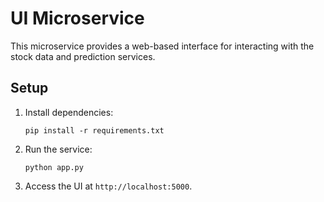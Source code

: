 # UI Microservice

This microservice provides a web-based interface for interacting with the stock data and prediction services.

## Setup

1. Install dependencies:
    ```
    pip install -r requirements.txt
    ```

2. Run the service:
    ```
    python app.py
    ```

3. Access the UI at `http://localhost:5000`.
